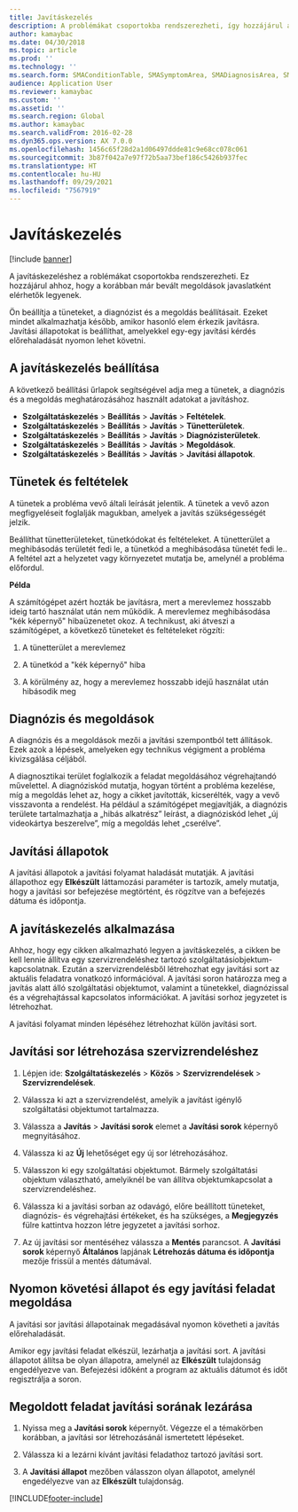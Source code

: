```yaml
---
title: Javításkezelés
description: A problémákat csoportokba rendszerezheti, így hozzájárul ahhoz, hogy a korábban már bevált megoldások javaslatként elérhetők legyenek.
author: kamaybac
ms.date: 04/30/2018
ms.topic: article
ms.prod: ''
ms.technology: ''
ms.search.form: SMAConditionTable, SMASymptomArea, SMADiagnosisArea, SMAResolutionTable, SMARepairStage
audience: Application User
ms.reviewer: kamaybac
ms.custom: ''
ms.assetid: ''
ms.search.region: Global
ms.author: kamaybac
ms.search.validFrom: 2016-02-28
ms.dyn365.ops.version: AX 7.0.0
ms.openlocfilehash: 1456c65f28d2a1d06497ddde81c9e68cc078c061
ms.sourcegitcommit: 3b87f042a7e97f72b5aa73bef186c5426b937fec
ms.translationtype: HT
ms.contentlocale: hu-HU
ms.lasthandoff: 09/29/2021
ms.locfileid: "7567919"
---
```

# <a name="repair-management"></a>Javításkezelés       

[!include [banner](../includes/banner.md)]


A javításkezeléshez a roblémákat csoportokba rendszerezheti. Ez hozzájárul ahhoz, hogy a korábban már bevált megoldások javaslatként elérhetők legyenek.

Ön beállítja a tüneteket, a diagnózist és a megoldás beállításait. Ezeket mindet alkalmazhatja később, amikor hasonló elem érkezik javításra. Javítási állapotokat is beállíthat, amelyekkel egy-egy javítási kérdés előrehaladását nyomon lehet követni.

## <a name="setting-up-repair-management"></a>A javításkezelés beállítása

A következő beállítási űrlapok segítségével adja meg a tünetek, a diagnózis és a megoldás meghatározásához használt adatokat a javításhoz.

- **Szolgáltatáskezelés** \> **Beállítás** \> **Javítás** \> **Feltételek**.
- **Szolgáltatáskezelés** \> **Beállítás** \> **Javítás** \> **Tünetterületek**.
-  **Szolgáltatáskezelés** \> **Beállítás** \> **Javítás** \> **Diagnózisterületek**.
- **Szolgáltatáskezelés** \> **Beállítás** \> **Javítás** \> **Megoldások**.
- **Szolgáltatáskezelés** \> **Beállítás** \> **Javítás** \> **Javítási állapotok**.

## <a name="symptoms-and-conditions"></a>Tünetek és feltételek

A tünetek a probléma vevő általi leírását jelentik. A tünetek a vevő azon megfigyeléseit foglalják magukban, amelyek a javítás szükségességét jelzik.

Beállíthat tünetterületeket, tünetkódokat és feltételeket. A tünetterület a meghibásodás területét fedi le, a tünetkód a meghibásodása tünetét fedi le.. A feltétel azt a helyzetet vagy környezetet mutatja be, amelynél a probléma előfordul.

**Példa**

A számítógépet azért hozták be javításra, mert a merevlemez hosszabb ideig tartó használat után nem működik. A merevlemez meghibásodása "kék képernyő" hibaüzenetet okoz. A technikust, aki átveszi a számítógépet, a következő tüneteket és feltételeket rögzíti:

1.  A tünetterület a merevlemez

2.  A tünetkód a "kék képernyő" hiba

3.  A körülmény az, hogy a merevlemez hosszabb idejű használat után hibásodik meg

## <a name="diagnosis-and-resolutions"></a>Diagnózis és megoldások

A diagnózis és a megoldások mezői a javítási szempontból tett állítások. Ezek azok a lépések, amelyeken egy technikus végigment a probléma kivizsgálása céljából.

A diagnosztikai terület foglalkozik a feladat megoldásához végrehajtandó művelettel. A diagnóziskód mutatja, hogyan történt a probléma kezelése, míg a megoldás lehet az, hogy a cikket javították, kicserélték, vagy a vevő visszavonta a rendelést. Ha például a számítógépet megjavítják, a diagnózis területe tartalmazhatja a „hibás alkatrész” leírást, a diagnóziskód lehet „új videokártya beszerelve”, míg a megoldás lehet „cserélve”.

## <a name="repair-stages"></a>Javítási állapotok

A javítási állapotok a javítási folyamat haladását mutatják. A javítási állapothoz egy **Elkészült** láttamozási paraméter is tartozik, amely mutatja, hogy a javítási sor befejezése megtörtént, és rögzítve van a befejezés dátuma és időpontja.

## <a name="applying-repair-management"></a>A javításkezelés alkalmazása

Ahhoz, hogy egy cikken alkalmazható legyen a javításkezelés, a cikken be kell lennie állítva egy szervizrendeléshez tartozó szolgáltatásiobjektum-kapcsolatnak. Ezután a szervizrendelésből létrehozhat egy javítási sort az aktuális feladatra vonatkozó információval. A javítási soron határozza meg a javítás alatt álló szolgáltatási objektumot, valamint a tünetekkel, diagnózissal és a végrehajtással kapcsolatos információkat. A javítási sorhoz jegyzetet is létrehozhat.

A javítási folyamat minden lépéséhez létrehozhat külön javítási sort.

## <a name="create-a-repair-line-on-a-service-order"></a>Javítási sor létrehozása szervizrendeléshez

1.  Lépjen ide: **Szolgáltatáskezelés** \> **Közös** \> **Szervizrendelések** \> **Szervizrendelések**.

2.  Válassza ki azt a szervizrendelést, amelyik a javítást igénylő szolgáltatási objektumot tartalmazza.

3.  Válassza a **Javítás** \> **Javítási sorok** elemet a **Javítási sorok** képernyő megnyitásához.

4.  Válassza ki az **Új** lehetőséget egy új sor létrehozásához.

5.  Válasszon ki egy szolgáltatási objektumot. Bármely szolgáltatási objektum választható, amelyiknél be van állítva objektumkapcsolat a szervizrendeléshez.

6.  Válassza ki a javítási sorban az odavágó, előre beállított tüneteket, diagnózis- és végrehajtási értékeket, és ha szükséges, a **Megjegyzés** fülre kattintva hozzon létre jegyzetet a javítási sorhoz.

7.  Az új javítási sor mentéséhez válassza a **Mentés** parancsot. A **Javítási sorok** képernyő **Általános** lapjának **Létrehozás dátuma és időpontja** mezője frissül a mentés dátumával.

## <a name="tracking-progress-and-resolving-a-repair-issue"></a>Nyomon követési állapot és egy javítási feladat megoldása

A javítási sor javítási állapotainak megadásával nyomon követheti a javítás előrehaladását.

Amikor egy javítási feladat elkészül, lezárhatja a javítási sort. A javítási állapotot állítsa be olyan állapotra, amelynél az **Elkészült** tulajdonság engedélyezve van. Befejezési időként a program az aktuális dátumot és időt regisztrálja a soron.

## <a name="close-a-repair-line-for-a-resolved-issue"></a>Megoldott feladat javítási sorának lezárása

1.  Nyissa meg a **Javítási sorok** képernyőt. Végezze el a témakörben korábban, a javítási sor létrehozásánál ismertetett lépéseket.

2.  Válassza ki a lezárni kívánt javítási feladathoz tartozó javítási sort.

3.  A **Javítási állapot** mezőben válasszon olyan állapotot, amelynél engedélyezve van az **Elkészült** tulajdonság.

  




[!INCLUDE[footer-include](../../includes/footer-banner.md)]